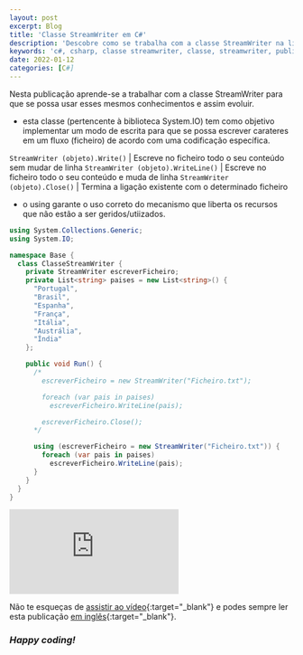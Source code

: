 ```yaml
---
layout: post
excerpt: Blog
title: 'Classe StreamWriter em C#'
description: 'Descobre como se trabalha com a classe StreamWriter na linguagem de programação C#. Obtém respostas às tuas dúvidas com a teoria e os exemplos apresentados.'
keywords: 'c#, csharp, classe streamwriter, classe, streamwriter, publicação'
date: 2022-01-12
categories: [C#]
---
```


Nesta publicação aprende-se a trabalhar com a classe StreamWriter para que se possa usar esses mesmos conhecimentos e assim evoluir.

- esta classe (pertencente à biblioteca System.IO) tem como objetivo implementar um modo de escrita para que se possa escrever carateres em um fluxo (ficheiro) de acordo com uma codificação específica.

`StreamWriter (objeto).Write()` | Escreve no ficheiro todo o seu conteúdo sem mudar de linha
`StreamWriter (objeto).WriteLine()` | Escreve no ficheiro todo o seu conteúdo e muda de linha
`StreamWriter (objeto).Close()` | Termina a ligação existente com o determinado ficheiro

- o using garante o uso correto do mecanismo que liberta os recursos que não estão a ser geridos/utiizados.

```csharp
using System.Collections.Generic;
using System.IO;

namespace Base {
  class ClasseStreamWriter {
    private StreamWriter escreverFicheiro;
    private List<string> paises = new List<string>() {
      "Portugal",
      "Brasil",
      "Espanha",
      "França",
      "Itália",
      "Austrália",
      "Índia"
    };

    public void Run() {
      /*
        escreverFicheiro = new StreamWriter("Ficheiro.txt");

        foreach (var pais in paises)
          escreverFicheiro.WriteLine(pais);

        escreverFicheiro.Close();
      */

      using (escreverFicheiro = new StreamWriter("Ficheiro.txt")) {
        foreach (var pais in paises)
          escreverFicheiro.WriteLine(pais);
      }
    }
  }
}
```

<div class="video-container">
  <iframe src="https://www.youtube.com/embed/7Hjm23B-quw" frameborder="0" allowfullscreen></iframe>
</div>

Não te esqueças de [assistir ao vídeo](https://youtu.be/7Hjm23B-quw){:target="\_blank"} e podes sempre ler esta publicação [em inglês](https://nelsonsilvadev.com/blog/20220112/streamwriter-class-in-csharp/){:target="\_blank"}.

### _Happy coding!_
